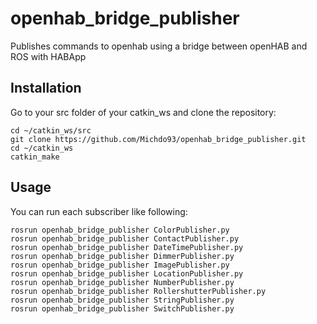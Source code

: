 # openhab_bridge_publisher
Publishes commands to openhab using a bridge between openHAB and ROS with HABApp

## Installation

Go to your src folder of your catkin_ws and clone the repository:

```
cd ~/catkin_ws/src
git clone https://github.com/Michdo93/openhab_bridge_publisher.git
cd ~/catkin_ws
catkin_make
```

## Usage

You can run each subscriber like following:

```
rosrun openhab_bridge_publisher ColorPublisher.py
rosrun openhab_bridge_publisher ContactPublisher.py
rosrun openhab_bridge_publisher DateTimePublisher.py
rosrun openhab_bridge_publisher DimmerPublisher.py
rosrun openhab_bridge_publisher ImagePublisher.py
rosrun openhab_bridge_publisher LocationPublisher.py
rosrun openhab_bridge_publisher NumberPublisher.py
rosrun openhab_bridge_publisher RollershutterPublisher.py
rosrun openhab_bridge_publisher StringPublisher.py
rosrun openhab_bridge_publisher SwitchPublisher.py
```
